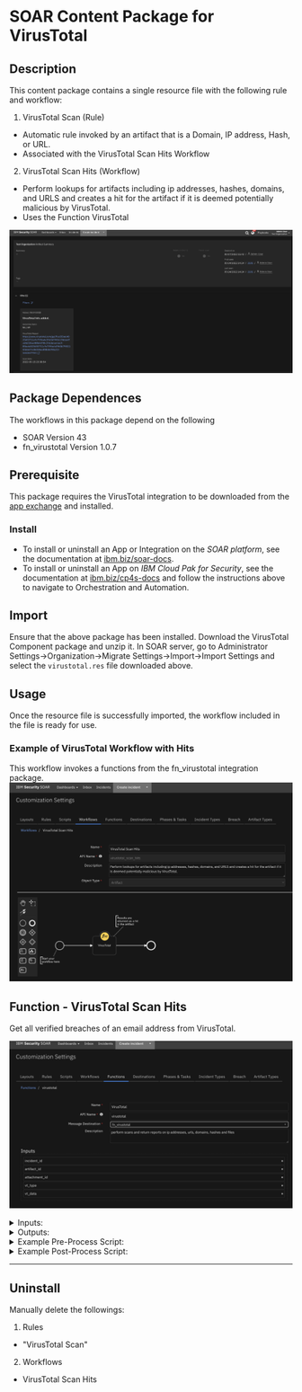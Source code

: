 # SOAR Content Package for VirusTotal

## Description

This content package contains a single resource file with the following rule and workflow:

1. VirusTotal Scan (Rule)
- Automatic rule invoked by an artifact that is a Domain, IP address, Hash, or URL.
- Associated with the VirusTotal Scan Hits Workflow
2. VirusTotal Scan Hits (Workflow)
- Perform lookups for artifacts including ip addresses, hashes, domains, and URLS and creates a hit for the artifact if it is deemed potentially malicious by VirusTotal.
- Uses the Function VirusTotal 

![Hits](./screenshots/hits.png)

## Package Dependences
The workflows in this package depend on the following
- SOAR Version 43
- fn_virustotal Version 1.0.7


## Prerequisite
This package requires the VirusTotal integration to be downloaded from the [app exchange](https://exchange.xforce.ibmcloud.com/hub/extension/9b9e32c2159332df425006e6d38effb0) and installed.

### Install
* To install or uninstall an App or Integration on the _SOAR platform_, see the documentation at [ibm.biz/soar-docs](https://ibm.biz/soar-docs).
* To install or uninstall an App on _IBM Cloud Pak for Security_, see the documentation at [ibm.biz/cp4s-docs](https://ibm.biz/cp4s-docs) and follow the instructions above to navigate to Orchestration and Automation.


## Import
Ensure that the above package has been installed.
Download the VirusTotal Component package and unzip it. 
In SOAR server, go to Administrator Settings->Organization->Migrate Settings->Import->Import Settings 
and select the `virustotal.res` file downloaded above.

## Usage
Once the resource file is successfully imported, the workflow included in the file is ready for use.


### Example of VirusTotal Workflow with Hits
This workflow invokes a functions from the fn_virustotal integration package.
![Workflow](./screenshots/main.png)


## Function - VirusTotal Scan Hits
Get all verified breaches of an email address from VirusTotal.

 ![screenshot: fn-virustotal ](./screenshots/fn-virustotal.png)

<details><summary>Inputs:</summary>
<p>

| Name | Type | Required | Example | Tooltip |
| ---- | :--: | :------: | ------- | ------- |
| `incident_id` | `number` | Yes | `--` | - |
| `artifact_id` | `number` | No | `--` | - |
| `attachment_id` | `number` | No | `--` | - |
| `vt_type` | `text` | No | `hash` | descriptor for the type of virusTotal lookup to perform |
| `vt_data` | `text` | No | `0.0.0.0` | data field for virusTotal lookup |


</p>
</details>

<details><summary>Outputs:</summary>
<p>

> **NOTE:** This example might be in JSON format, but `results` is a Python Dictionary on the SOAR platform.

```python
results = {
    {
  'scan': {
    'asn': 15169,
    'undetected_urls': [
      [
        'https://ipv6.teredo.nanopool.org/',
        'f0649495639273c69edb2cc1280f7e067b0544dfbcb0eb85c80dd1c2f327b8e4',
        0,
        92,
        '2022-05-23 13:34:02'
      ],
      [
        'https://ndash.nanopool.org/',
        '2f4bb7ee6c440394485d7729797c9cca09e37113fa89e69e664651b5596d7629',
        0,
        92,
        '2022-05-23 13:23:57'
      ],
      [
        'https://market.nanopool.org/',
        '5e4a14764b06e33f9de18e121555302a185f336eea962fe0fa2cc7478cb40cfc',
        0,
        92,
        '2022-05-15 18:10:25'
      ]
    ],
    'undetected_downloaded_samples': [
      {
        'date': '2021-06-26 10:22:03',
        'positives': 0,
        'total': 74,
        'sha256': '068cd274c04db69dcaf1d0b946e9127be6a79473c4544bd1a802995f7719b0a0'
      },
      {
        'date': '2021-07-03 23:54:32',
        'positives': 0,
        'total': 74,
        'sha256': 'f8ce6ec58a2b8ab5d8784e24eca5ff48fa3458ad164eda00028c987945763268'
      },
      {
        'date': '2013-05-30 18:04:48',
        'positives': 0,
        'total': 45,
        'sha256': '9f97a9eac83ab8fdaadee58b5902448c6ec23a018ebb7949c0bec8fa1cb87398'
      }
    ],
    'detected_downloaded_samples': [
      {
        'date': '2017-09-28 14:00:34',
        'positives': 1,
        'total': 57,
        'sha256': '2b977b6342a624097b669fd2347ffbcbdc8a814369b5f431835793dbaa2251c8'
      },
      {
        'date': '2017-07-12 11:06:59',
        'positives': 34,
        'total': 58,
        'sha256': 'dec204c394b4cef3c2f57360c3b560dbafeaf4872a97cb56b8e596527f0fa50a'
      },
      {
        'date': '2013-05-24 01:14:48',
        'positives': 6,
        'total': 47,
        'sha256': 'd586ea1372a5d7ec755fed3243c74df161c3caacec4475541a644a908455f143'
      }
    ],
    'response_code': 1,
    'as_owner': 'GOOGLE',
    'detected_referrer_samples': [
      {
        'date': '2018-02-14 12:35:57',
        'positives': 25,
        'total': 70,
        'sha256': '6c16bbddc9dcbf447c44afb11387115ac657852fcdf30cf068cf6e11e8786212'
      },
      {
        'date': '2018-02-14 12:35:56',
        'positives': 35,
        'total': 70,
        'sha256': '74775f05c7ba7003317d4a8af1f15357c1752dc7a58934ec1c99739aee68a808'
      },
      {
        'positives': 33,
        'total': 66,
        'sha256': '86893d70251c7fef5253b8bddb1bdcd1129c02f2e24aba597548d50ff085821a'
      },
      {
        'positives': 14,
        'total': 66,
        'sha256': '7fc506395c05b531897ae694598ed55d00466a35e5a91736d9d680509de65669'
      }
    ],
    'verbose_msg': 'IP address in dataset',
    'country': 'US',
    'undetected_referrer_samples': [
      {
        'positives': 0,
        'total': 55,
        'sha256': '01e110d94eec3ec8abed7c9bb34fd7bcc3bd06c397ec83676431fc193be3b68e'
      },
      {
        'positives': 0,
        'total': 54,
        'sha256': '83d7b46d2045cc4e3e0443d8673ff747ea03c92e9b82905e1dce579f10a6cc9d'
      },
      {
        'url': 'http://codorasys.com/',
        'positives': 4,
        'total': 92,
        'scan_date': '2022-05-19 16:19:22'
      }
    ],
    'detected_communicating_samples': [
      {
        'date': '2022-05-23 12:16:06',
        'positives': 38,
        'total': 73,
        'sha256': '2cd71dddd0570d5f9c06fdb3b5baa8aa34327956a0e933d990117075253fbc45'
      },
      {
        'date': '2022-05-23 11:42:55',
        'positives': 2,
        'total': 71,
        'sha256': '6469e6397a56a4cdcc97f4fea16a1843dfb83682d83cfa99f8a429e33f096dc1'
      },
      {
        'date': '2022-05-22 22:21:12',
        'positives': 0,
        'total': 72,
        'sha256': '722664b0410187d326c9d7c8a808f749f0de32f479647cfa8817f1b6c96db18d'
      }
    ],
    'resolutions': [
      {
        'last_resolved': '2015-12-10 00:00:00',
        'hostname': '*.o365answers.com'
      },
      {
        'last_resolved': '2015-11-13 00:00:00',
        'hostname': '*.skvatboy.dk'
      },
      {
        'last_resolved': '2021-10-03 04:09:46',
        'hostname': '0.0.0.0rca.nanopool.org'
      }
    ]
  }
}
}
```

</p>
</details>

<details><summary>Example Pre-Process Script:</summary>
<p>

```python
typeLookup = { 'Email Attachment': 'file', 'Malware Sample': 'file', 'Malware MD5 Hash': 'hash', 'Malware SHA-1 Hash': 'hash', 'Malware SHA-256 Hash': 'hash', 'Other File': 'file', 'RCF 822 Email Message Fife': 'file', 'File Name': 'filename',
 'URL': 'url', 'IP Address': 'ip', 'DNS Name':'domain'}
if artifact.type in typeLookup:
  inputs.vt_type = typeLookup.get(artifact.type, artifact.type)
else:
  inputs.vt_type = artifact.type

inputs.incident_id = incident.id
inputs.artifact_id = artifact.id
inputs.vt_data = artifact.value
```

</p>
</details>

<details><summary>Example Post-Process Script:</summary>
<p>

```python
if results:
  scan = results.get('scan')
  
  if scan.get('positives') is not None:
    if scan.get('positives') > 0:
      hit = [
      {
        'name': 'Detection Ratio',
        'type': 'number',
        'value': '{} / {}'.format(scan.get('positives'), scan.get('total'))
      },
      {
        'name': 'VirusTotal Report',
        'type': 'uri',
        'value': '{}'.format(scan.get('permalink'))
      },
      {
        "name": "Scan Date",
        "type": "string",
        "value": "{}".format(scan.get('scan_date'))
      }
  ]
  elif artifact.type == 'DNS Name' or 'IP Address':
    test_for_positive = scan.get('detected_urls')
    if test_for_positive is not None:
      sample = test_for_positive[0]
      if sample.get('positives', -1) > 0:
        if artifact.type == 'DNS Name':
          url_fragment = "domain"
        else:
          url_fragment = "ip-address"
        hit = [
                  {
                    'name': 'Detected URL\'s Detection Ratio',
                    'type': 'number',
                    'value': '{} / {}'.format(sample.get('positives'), sample.get('total'))
                  },
                  {
                    'name': 'VirusTotal Report',
                    'type': 'uri',
                    'value': 'https://www.virustotal.com/{}/{}/information/'.format(url_fragment, artifact.value)
                  },
                  {
                    "name": "Detected URL\'s Scan Date",
                    "type": "string",
                    "value": "{}".format(sample.get('scan_date'))
                  }
                ]
  else:
    hit = [
            {
              "name": "Artifact Value",
              "type": "string",
              "value": "{}".format(artifact.value)
            },
            {
              "name": "Verbose Message",
              "type": "string",
              "value": "{}".format(scan['verbose_msg'])
            },
            {
              'name': 'VirusTotal Report',
              'type': 'uri',
              'value': '{}'.format(scan.get('permalink'))
            }
          ]
  artifact.addHit("VirusTotal hits added.", hit)
  
  if results.scan.get('md5') is not None:
    incident.addArtifact('Malware MD5 Hash', scan.get('md5'), None)
  
  if results.scan.get('sha1') is not None:
    incident.addArtifact('Malware SHA-1 Hash', scan.get('sha1'), None)
    
  if results.scan.get('sha256') is not None:
    incident.addArtifact('Malware SHA-256 Hash', scan.get('sha256'), None)
else:
  incident.addNote('VirusTotal has failed')
```

</p>
</details>

---



## Uninstall
Manually delete the followings:
1. Rules
- "VirusTotal Scan"
2. Workflows
- VirusTotal Scan Hits